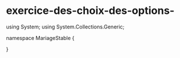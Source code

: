 # exercice-des-choix-des-options-

using System;
using System.Collections.Generic;

namespace MariageStable
{

}

